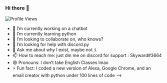 ### Hi there 👋

![Profile Views](https://komarev.com/ghpvc/?username=Skyward-Gaming)

- 🔭 I’m currently working on a chatbot
- 🌱 I’m currently learning python
- 👯 I’m looking to collaborate on, who knows?
- 🤔 I’m looking for help with discord.py
- 💬 Ask me about why I exist, maybe not :\
- 📫 How to reach me: just dm me on discord for support : Skyward#3664
- 😄 Pronouns: I don't take English Classes lmao
- ⚡ Fun fact: I coded a new version of Alexa, Google Chrome, and an email creator with python under 100 lines of code
-->
